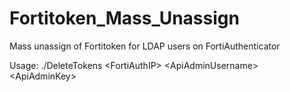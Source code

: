 # Fortitoken_Mass_Unassign

Mass unassign of Fortitoken for LDAP users on FortiAuthenticator

Usage: ./DeleteTokens \<FortiAuthIP\> \<ApiAdminUsername\> \<ApiAdminKey\>
